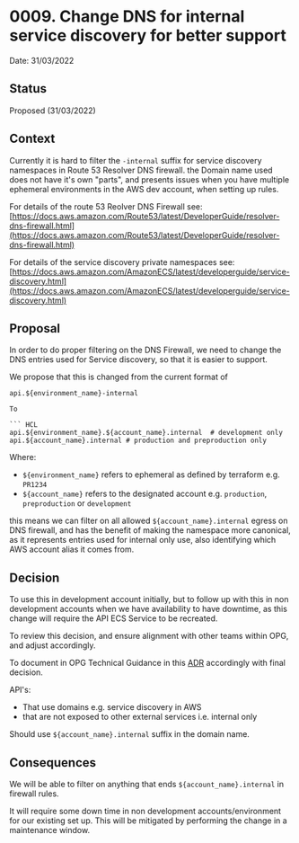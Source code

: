 # 0009. Change DNS for internal service discovery for better support

Date: 31/03/2022

## Status

Proposed (31/03/2022)

## Context

Currently it is hard to filter the `-internal` suffix for service discovery namespaces in Route 53 Resolver DNS firewall. the Domain name used does not have it's own "parts", and presents issues when you have multiple ephemeral environments in the AWS dev account, when setting up rules.

For details of the route 53 Reolver DNS Firewall see: [https://docs.aws.amazon.com/Route53/latest/DeveloperGuide/resolver-dns-firewall.html](https://docs.aws.amazon.com/Route53/latest/DeveloperGuide/resolver-dns-firewall.html)

For details of the service discovery private namespaces see: [https://docs.aws.amazon.com/AmazonECS/latest/developerguide/service-discovery.html](https://docs.aws.amazon.com/AmazonECS/latest/developerguide/service-discovery.html)

## Proposal

In order to do proper filtering on the DNS Firewall, we need to change the DNS entries used for Service discovery, so that it is easier to support.

We propose that this is changed from the current format of

``` HCL
api.${environment_name}-internal

To

``` HCL
api.${environment_name}.${account_name}.internal  # development only
api.${account_name}.internal # production and preproduction only
```

Where:

- `${environment_name}` refers to ephemeral as defined by terraform e.g. `PR1234`
- `${account_name}` refers to the designated account e.g. `production`, `preproduction` or `development`

this means we can filter on all allowed `${account_name}.internal` egress on DNS firewall, and has the benefit of making the namespace more canonical, as it represents entries used for internal only use, also identifying which AWS account alias it comes from.

## Decision

To use this in development account initially, but to follow up with this in non development accounts when we have availability to have downtime, as this change will require the API ECS Service to be recreated.

To review this decision, and ensure alignment with other teams within OPG, and adjust accordingly.

To document in OPG Technical Guidance in this [ADR](https://docs.opg.service.justice.gov.uk/documentation/adrs/adr-002.html#adr-002-application-domain-names) accordingly with final decision.

API's:

- That use domains e.g. service discovery in AWS
- that are not exposed to other external services i.e. internal only

Should use `${account_name}.internal` suffix in the domain name.

## Consequences

We will be able to filter on anything that ends `${account_name}.internal` in firewall rules.

It will require some down time in non development accounts/environment for our existing set up. This will be mitigated by performing the change in a maintenance window.
